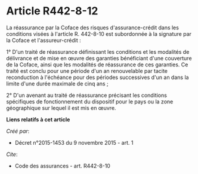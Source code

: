 # Article R442-8-12

La réassurance par la Coface des risques d'assurance-crédit dans les conditions visées à l'article R. 442-8-10 est
subordonnée à la signature par la Coface et l'assureur-crédit : 

1° D'un traité de réassurance définissant les conditions et les modalités de délivrance et de mise en œuvre des garanties
bénéficiant d'une couverture de la Coface, ainsi que les modalités de réassurance de ces garanties. Ce traité est conclu pour
une période d'un an renouvelable par tacite reconduction à l'échéance pour des périodes successives d'un an dans la limite
d'une durée maximale de cinq ans ; 

2° D'un avenant au traité de réassurance précisant les conditions spécifiques de fonctionnement du dispositif pour le pays ou
la zone géographique sur lequel il est mis en œuvre.

**Liens relatifs à cet article**

_Créé par_:

  - Décret n°2015-1453 du 9 novembre 2015 - art. 1

_Cite_:

  - Code des assurances - art. R442-8-10

